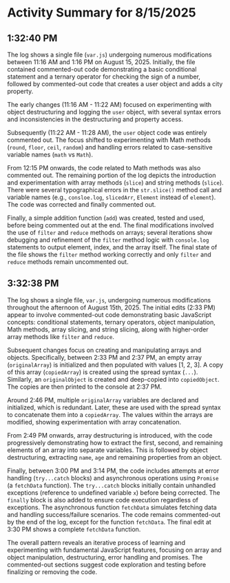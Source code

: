 # Activity Summary for 8/15/2025

## 1:32:40 PM
The log shows a single file (`var.js`) undergoing numerous modifications between 11:16 AM and 1:16 PM on August 15, 2025.  Initially, the file contained commented-out code demonstrating a basic conditional statement and a ternary operator for checking the sign of a number, followed by commented-out code that creates a user object and adds a city property.


The early changes (11:16 AM - 11:22 AM) focused on experimenting with object destructuring and logging the `user` object, with several syntax errors and inconsistencies in the destructuring and property access.


Subsequently (11:22 AM - 11:28 AM), the `user` object code was entirely commented out.  The focus shifted to experimenting with Math methods (`round`, `floor`, `ceil`, `random`) and handling errors related to case-sensitive variable names (`math` vs `Math`).


From 12:15 PM onwards,  the code related to Math methods was also commented out.  The remaining portion of the log depicts the introduction and experimentation with array methods (`slice`) and string methods (`slice`).  There were several typographical errors in the  `str.slice()` method call and variable names (e.g., `consloe.log`, `slicedArr`, `Element` instead of `element`). The code was corrected and finally commented out.


Finally, a simple addition function (`add`) was created, tested and used, before being commented out at the end. The final modifications involved the use of `filter` and `reduce` methods on arrays; several iterations show debugging and refinement of the `filter` method logic with `console.log` statements to output element, index, and the array itself.  The final state of the file shows the  `filter` method working correctly and only  `filter` and `reduce`  methods remain uncommented out.


## 3:32:38 PM
The log shows a single file, `var.js`, undergoing numerous modifications throughout the afternoon of August 15th, 2025.  The initial edits (2:33 PM) appear to involve commented-out code demonstrating basic JavaScript concepts: conditional statements, ternary operators, object manipulation, Math methods, array slicing, and string slicing, along with higher-order array methods like `filter` and `reduce`.


Subsequent changes focus on creating and manipulating arrays and objects.  Specifically, between 2:33 PM and 2:37 PM, an empty array (`originalArray`) is initialized and then populated with values [1, 2, 3].  A copy of this array (`copiedArray`) is created using the spread syntax (`...`).  Similarly, an `originalObject` is created and deep-copied into `copiedObject`. The copies are then printed to the console at 2:37 PM.


Around 2:46 PM,  multiple `originalArray` variables are declared and initialized, which is redundant.  Later, these are used with the spread syntax to concatenate them into a `copiedArray`. The values within the arrays are modified, showing experimentation with array concatenation.


From 2:49 PM onwards, array destructuring is introduced, with the code progressively demonstrating how to extract the first, second, and remaining elements of an array into separate variables. This is followed by object destructuring, extracting `name`, `age` and remaining properties from an object.


Finally, between 3:00 PM and 3:14 PM, the code includes attempts at error handling (`try...catch` blocks) and asynchronous operations using `Promise` (a `fetchData` function). The `try...catch` blocks initially contain unhandled exceptions (reference to undefined variable `x`) before being corrected. The `finally` block is also added to ensure code execution regardless of exceptions.  The asynchronous function `fetchData` simulates fetching data and handling success/failure scenarios.  The code remains commented-out by the end of the log, except for the function `fetchData`. The final edit at 3:30 PM shows a complete `fetchData` function.



The overall pattern reveals an iterative process of learning and experimenting with fundamental JavaScript features, focusing on array and object manipulation, destructuring, error handling and promises.  The commented-out sections suggest code exploration and testing before finalizing or removing the code.
